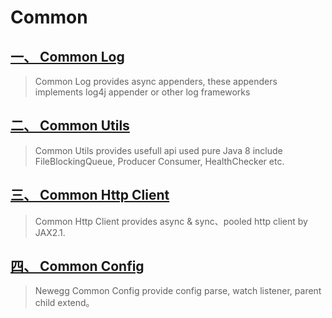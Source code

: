 # Common
## [一、 Common Log](/common-log/readme.md)
> Common Log provides async appenders, these appenders implements log4j appender or other log frameworks
## [二、 Common Utils](/common-utils/readme.md)
> Common Utils provides usefull api used pure Java 8 include FileBlockingQueue, Producer Consumer, HealthChecker etc.<br />
## [三、 Common Http Client](/common-http-client/readme.md)
> Common Http Client provides async & sync、pooled http client by JAX2.1.
## [四、 Common Config](/common-config/readme.md)
> Newegg Common Config provide config parse, watch listener, parent child extend。

